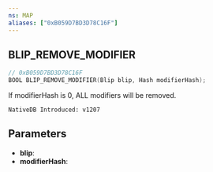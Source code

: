 ```yaml
---
ns: MAP
aliases: ["0xB059D7BD3D78C16F"]
---
```

## BLIP_REMOVE_MODIFIER

```c
// 0xB059D7BD3D78C16F
BOOL BLIP_REMOVE_MODIFIER(Blip blip, Hash modifierHash);
```

If modifierHash is 0, ALL modifiers will be removed.

```
NativeDB Introduced: v1207
```

## Parameters
* **blip**:
* **modifierHash**:
